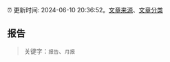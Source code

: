 :alarm_clock: 更新时间: 2024-06-10 20:36:52。[文章来源](/README.md)、[文章分类](/TAGS.md)

## 报告


> 关键字：`报告`、`月报`



